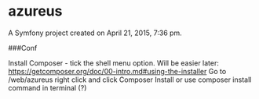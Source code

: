 azureus
=======

A Symfony project created on April 21, 2015, 7:36 pm.

###Conf

Install Composer - tick the shell menu option. Will be easier later: https://getcomposer.org/doc/00-intro.md#using-the-installer
Go to /web/azureus right click and click Composer Install or use composer install command in terminal (?)